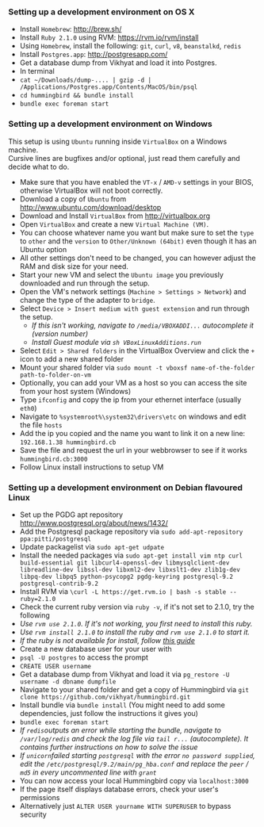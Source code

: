 ### Setting up a development environment on OS X
* Install `Homebrew`: http://brew.sh/
* Install `Ruby 2.1.0` using RVM: https://rvm.io/rvm/install
* Using `Homebrew`, install the following: `git`,  `curl`, `v8`, `beanstalkd`, `redis`
* Install `Postgres.app`: http://postgresapp.com/
* Get a database dump from Vikhyat and load it into Postgres.
* In terminal
 * `cat ~/Downloads/dump-.... | gzip -d | /Applications/Postgres.app/Contents/MacOS/bin/psql`
 * `cd hummingbird && bundle install`
 * `bundle exec foreman start`


### Setting up a development environment on Windows
This setup is using `Ubuntu` running inside `VirtualBox` on a Windows machine.  
Cursive lines are bugfixes and/or optional, just read them carefully and decide what to do.

* Make sure that you have enabled the `VT-x` / `AMD-v` settings in your BIOS,  
 otherwise VirtualBox will not boot correctly.
* Download a copy of `Ubuntu` from http://www.ubuntu.com/download/desktop
* Download and Install `VirtualBox` from http://virtualbox.org
* Open `VirtualBox` and create a new `Virtual Machine (VM)`.
 * You can choose whatever name you want but make sure to set the `type` to `other` and the `version` to `Other/Unknown (64bit)` even though it has an Ubuntu option
 * All other settings don't need to be changed, you can however adjust the RAM and disk size for your need.
* Start your new VM and select the `Ubuntu image` you previously downloaded and run through the setup.
* Open the VM's network settings (`Machine > Settings > Network`) and change the type of the adapter to `bridge`.
* Select `Device > Insert medium with guest extension` and run through the setup.
	* *If this isn't working, navigate to `/media/VBOXADDI...` autocomplete it (version number)*
	* *Install Guest module via `sh VBoxLinuxAdditions.run`*
* Select `Edit > Shared folders` in the VirtualBox Overview and click the `+` icon to add a new shared folder
* Mount your shared folder via `sudo mount -t vboxsf name-of-the-folder path-to-folder-on-vm`
* Optionally, you can add your VM as a host so you can access the site from your host system (Windows)
 * Type `ifconfig` and copy the ip from your ethernet interface (usually `eth0`)
 * Navigate to `%systemroot%\system32\drivers\etc` on windows and edit the file `hosts`
 * Add the ip you copied and the name you want to link it on a new line: `192.168.1.38 hummingbird.cb`
 * Save the file and request the url in your webbrowser to see if it works `hummingbird.cb:3000`
* Follow Linux install instructions to setup VM

### Setting up a development environment on Debian flavoured Linux
* Set up the PGDG apt repository http://www.postgresql.org/about/news/1432/
* Add the Postgresql package repository via `sudo add-apt-repository ppa:pitti/postgresql`
* Update packagelist via `sudo apt-get udpate`
* Install the needed packages via `sudo apt-get install vim ntp curl build-essential git libcurl4-openssl-dev libmysqlclient-dev libreadline-dev libssl-dev libxml2-dev libxslt1-dev zlib1g-dev libpq-dev libpq5 python-psycopg2 pgdg-keyring postgresql-9.2 postgresql-contrib-9.2`
* Install RVM via `\curl -L https://get.rvm.io | bash -s stable --ruby=2.1.0`
 * Check the current ruby version via `ruby -v`, if it's not set to 2.1.0, try the following
  * *Use `rvm use 2.1.0`. If it's not working, you first need to install this ruby.*
  * *Use `rvm install 2.1.0` to install the ruby and `rvm use 2.1.0` to start it.*
  * *If the ruby is not available for install, follow [this guide]( http://stackoverflow.com/questions/9056008/installed-ruby-1-9-3-with-rvm-but-command-line-doesnt-show-ruby-v/9056395#9056395)*
* Create a new database user for your user with
 * `psql -U postgres` to access the prompt
 * `CREATE USER username`
* Get a database dump from Vikhyat and load it via `pg_restore -U username -d dbname dumpfile`
* Navigate to your shared folder and get a copy of Hummingbird via `git clone https://github.com/vikhyat/hummingbird.git`
* Install bundle via `bundle install` (You might need to add some dependencies, just follow the instructions it gives you)
* `bundle exec foreman start`
 * *If `redis`outputs an error while starting the bundle, navigate to `/var/log/redis` and check the log file via `tail r...` (autocomplete). It contains further instructions on how to solve the issue*
 * *If `unicorn`failed starting `postgresql` with the error `no password supplied`, edit the `/etc/postgresql/9.2/main/pg_hba.conf` and replace the `peer` / `md5` in every uncommented line with `grant`*
* You can now access your local Hummingbird copy via `localhost:3000`
 * If the page itself displays database errors, check your user's permissions
 * Alternatively just `ALTER USER yourname WITH SUPERUSER` to bypass security


